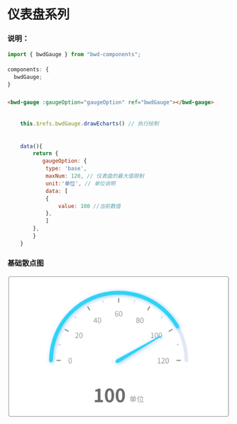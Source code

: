 # 仪表盘系列

### 说明：

```javascript
import { bwdGauge } from "bwd-components";

components: {
  bwdGauge;
}
```

#####

```html
<bwd-gauge :gaugeOption="gaugeOption" ref="bwdGauge"></bwd-gauge>
```

```javascript

    this.$refs.bwdGauge.drawEcharts() // 执行绘制


    data(){
        return {
           gaugeOption: {
            type: 'base',
            maxNum: 120, // 仪表盘的最大值限制
            unit:'单位', // 单位说明
            data: [
            {   
                value: 100 //当前数值
            },
            ]
        },
        }
    }
```

### 基础散点图

![图片](./images//bwd-gauge/base.png)
